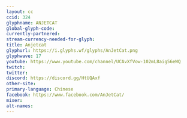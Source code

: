 ```yaml
---
layout: cc
ccid: 324
glyphname: ANJETCAT
global-glyph-code: 
currently-partnered: 
stream-currency-needed-for-glyph: 
title: Anjetcat
glyphurl: https://i.glyphs.wf/glyphs/AnJetCat.png
glyphwave: 17
youtube: https://www.youtube.com/channel/UCAvXfVow-102mL8aig56eWQ
twitch: 
twitter: 
discord: https://discord.gg/HtUQAxf
other-site: 
primary-language: Chinese
facebook: https://www.facebook.com/AnJetCat/
mixer: 
alt-names: 
---
```


